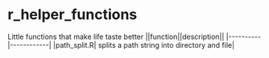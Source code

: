 # r_helper_functions
Little functions that make life taste better
||function||description||
|----------|------------|
|path_split.R| splits a path string into directory and file|
